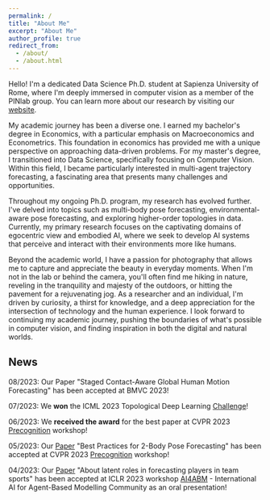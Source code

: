 ```yaml
---
permalink: /
title: "About Me"
excerpt: "About Me"
author_profile: true
redirect_from: 
  - /about/
  - /about.html
---
```


Hello! I'm a dedicated Data Science Ph.D. student at Sapienza University of Rome, where I'm deeply immersed in computer vision as a member of the PINlab group. You can learn more about our research by visiting our [website](https://www.pinlab.org/).

My academic journey has been a diverse one. I earned my bachelor's degree in Economics, with a particular emphasis on Macroeconomics and Econometrics. This foundation in economics has provided me with a unique perspective on approaching data-driven problems.
For my master's degree, I transitioned into Data Science, specifically focusing on Computer Vision. Within this field, I became particularly interested in multi-agent trajectory forecasting, a fascinating area that presents many challenges and opportunities.

Throughout my ongoing Ph.D. program, my research has evolved further. I've delved into topics such as multi-body pose forecasting, environmental-aware pose forecasting, and exploring higher-order topologies in data. Currently, my primary research focuses on the captivating domains of egocentric view and embodied AI, where we seek to develop AI systems that perceive and interact with their environments more like humans.

Beyond the academic world, I have a passion for photography that allows me to capture and appreciate the beauty in everyday moments. When I'm not in the lab or behind the camera, you'll often find me hiking in nature, reveling in the tranquility and majesty of the outdoors, or hitting the pavement for a rejuvenating jog.
As a researcher and an individual, I'm driven by curiosity, a thirst for knowledge, and a deep appreciation for the intersection of technology and the human experience. I look forward to continuing my academic journey, pushing the boundaries of what's possible in computer vision, and finding inspiration in both the digital and natural worlds.

## News

08/2023: Our Paper "Staged Contact-Aware Global Human Motion
Forecasting" has been accepted at BMVC 2023!

07/2023: We **won** the ICML 2023 Topological Deep Learning [Challenge](https://pyt-team.github.io/topomodelx/challenge/index.html)!

06/2023: We **received the award** for the best paper at CVPR 2023 [Precognition](https://sites.google.com/view/ieeecvf-cvpr2023-precognition/) workshop!

05/2023: Our [Paper](https://arxiv.org/abs/2304.05758) "Best Practices for 2-Body Pose Forecasting" has been accepted at CVPR 2023 [Precognition](https://sites.google.com/view/ieeecvf-cvpr2023-precognition/) workshop!

04/2023: Our [Paper](https://arxiv.org/abs/2304.08272) "About latent roles in forecasting players in team sports" has been accepted at ICLR 2023 workshop [AI4ABM](https://ai4abm.org/) - International AI for Agent-Based Modelling Community as an oral presentation!
